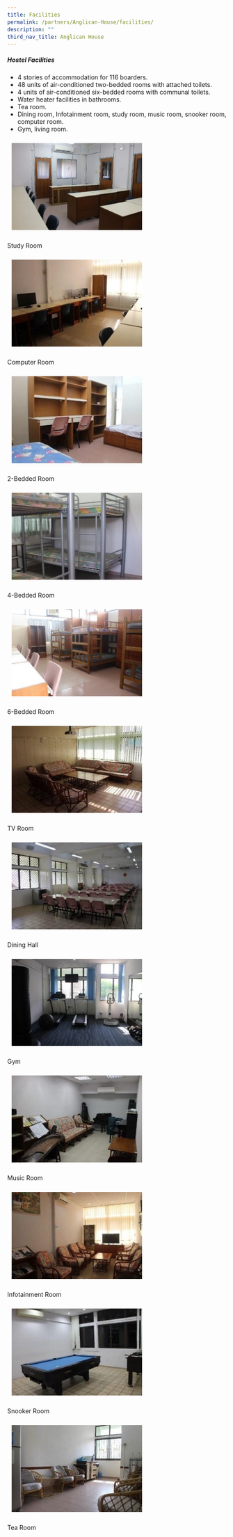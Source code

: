 ```yaml
---
title: Facilities
permalink: /partners/Anglican-House/facilities/
description: ""
third_nav_title: Anglican House
---
```

##### Hostel Facilities

*   4 stories of accommodation for 116 boarders.
*   48 units of air-conditioned two-bedded rooms with attached toilets.
*   4 units of air-conditioned six-bedded rooms with communal toilets.
*   Water heater facilities in bathrooms.
*   Tea room.
*   Dining room, Infotainment room, study room, music room, snooker room, computer room.
*   Gym, living room.

<!-- Codes by HTML.am -->

<!-- CSS Code -->
<style type="text/css">
img.GeneratedImage {
width:300px;height:200px;margin:10px;border-width:0px;border-color:#000000;border-style:solid;
}
</style>

<!-- HTML Code -->
<img class="GeneratedImage" src="/images/Partners/Anglican%20House/01_Study_Room.jpg">

Study Room

<!-- Codes by HTML.am -->

<!-- CSS Code -->
<style type="text/css">
img.GeneratedImage {
width:300px;height:200px;margin:10px;border-width:0px;border-color:#000000;border-style:solid;
}
</style>

<!-- HTML Code -->
<img class="GeneratedImage" src="/images/Partners/Anglican%20House/02_Computer_Room.jpg">

Computer Room

<!-- Codes by HTML.am -->

<!-- CSS Code -->
<style type="text/css">
img.GeneratedImage {
width:300px;height:200px;margin:10px;border-width:0px;border-color:#000000;border-style:solid;
}
</style>

<!-- HTML Code -->
<img class="GeneratedImage" src="/images/Partners/Anglican%20House/03_2-bedded%20room.jpg">

2-Bedded Room

<!-- Codes by HTML.am -->

<!-- CSS Code -->
<style type="text/css">
img.GeneratedImage {
width:300px;height:200px;margin:10px;border-width:0px;border-color:#000000;border-style:solid;
}
</style>

<!-- HTML Code -->
<img class="GeneratedImage" src="/images/Partners/Anglican%20House/04_4-bedded%20room.jpg">

4-Bedded Room

<!-- Codes by HTML.am -->

<!-- CSS Code -->
<style type="text/css">
img.GeneratedImage {
width:300px;height:200px;margin:10px;border-width:0px;border-color:#000000;border-style:solid;
}
</style>

<!-- HTML Code -->
<img class="GeneratedImage" src="/images/Partners/Anglican%20House/05_6-bedded%20room.jpg">

6-Bedded Room

<!-- Codes by HTML.am -->

<!-- CSS Code -->
<style type="text/css">
img.GeneratedImage {
width:300px;height:200px;margin:10px;border-width:0px;border-color:#000000;border-style:solid;
}
</style>

<!-- HTML Code -->
<img class="GeneratedImage" src="/images/Partners/Anglican%20House/06_TV%20room.jpg">

TV Room

<!-- Codes by HTML.am -->

<!-- CSS Code -->
<style type="text/css">
img.GeneratedImage {
width:300px;height:200px;margin:10px;border-width:0px;border-color:#000000;border-style:solid;
}
</style>

<!-- HTML Code -->
<img class="GeneratedImage" src="/images/Partners/Anglican%20House/07_Dinning%20Hall.jpg">

Dining Hall

<!-- Codes by HTML.am -->

<!-- CSS Code -->
<style type="text/css">
img.GeneratedImage {
width:300px;height:200px;margin:10px;border-width:0px;border-color:#000000;border-style:solid;
}
</style>

<!-- HTML Code -->
<img class="GeneratedImage" src="/images/Partners/Anglican%20House/08_Gym.jpg">

Gym

<!-- Codes by HTML.am -->

<!-- CSS Code -->
<style type="text/css">
img.GeneratedImage {
width:300px;height:200px;margin:10px;border-width:0px;border-color:#000000;border-style:solid;
}
</style>

<!-- HTML Code -->
<img class="GeneratedImage" src="/images/Partners/Anglican%20House/09_Music%20Room.jpg">

Music Room

<!-- Codes by HTML.am -->

<!-- CSS Code -->
<style type="text/css">
img.GeneratedImage {
width:300px;height:200px;margin:10px;border-width:0px;border-color:#000000;border-style:solid;
}
</style>

<!-- HTML Code -->
<img class="GeneratedImage" src="/images/Partners/Anglican%20House/10_Infotaiment%20Room.jpg">

Infotainment Room

<!-- Codes by HTML.am -->

<!-- CSS Code -->
<style type="text/css">
img.GeneratedImage {
width:300px;height:200px;margin:10px;border-width:0px;border-color:#000000;border-style:solid;
}
</style>

<!-- HTML Code -->
<img class="GeneratedImage" src="/images/Partners/Anglican%20House/11_Snooker%20Room.jpg">

Snooker Room

<!-- Codes by HTML.am -->

<!-- CSS Code -->
<style type="text/css">
img.GeneratedImage {
width:300px;height:200px;margin:10px;border-width:0px;border-color:#000000;border-style:solid;
}
</style>

<!-- HTML Code -->
<img class="GeneratedImage" src="/images/Partners/Anglican%20House/12_Tea%20Room.jpg">

Tea Room